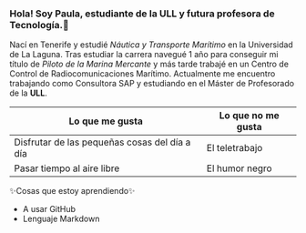 ### Hola! Soy Paula, estudiante de la ULL y futura profesora de Tecnología.👋

Nací en Tenerife y estudié *Náutica y Transporte Marítimo* en la Universidad de La Laguna.
Tras estudiar la carrera navegué 1 año para conseguir mi título de *Piloto de la Marina Mercante* y más tarde trabajé en un Centro de Control de Radiocomunicaciones Marítimo.
Actualmente me encuentro trabajando como Consultora SAP y estudiando en el Máster de Profesorado de la **ULL**.

Lo que me gusta | Lo que no me gusta
------------ | -------------
Disfrutar de las pequeñas cosas del día a día | El teletrabajo
Pasar tiempo al aire libre | El humor negro

✨Cosas que estoy aprendiendo✨
* A usar GitHub
* Lenguaje Markdown

<!--
**Paula150395/Paula150395** is a ✨ _special_ ✨ repository because its `README.md` (this file) appears on your GitHub profile.

Here are some ideas to get you started:

- 🔭 I’m currently working on ...
- 🌱 I’m currently learning ...
- 👯 I’m looking to collaborate on ...
- 🤔 I’m looking for help with ...
- 💬 Ask me about ...
- 📫 How to reach me: ...
- 😄 Pronouns: ...
- ⚡ Fun fact: ...
-->
